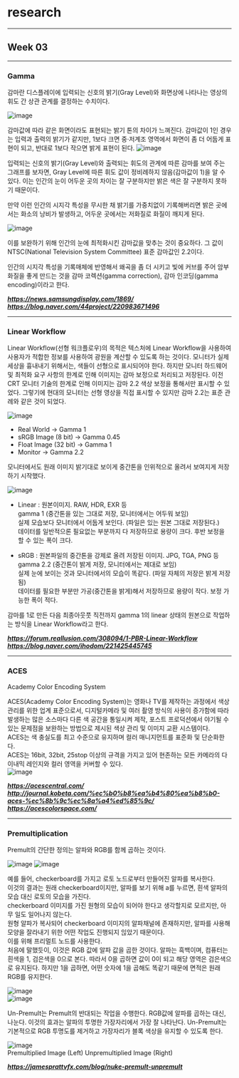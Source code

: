 # research
***
## Week 03
***
### Gamma
감마란 디스플레이에 입력되는 신호의 밝기(Gray Level)와 화면상에 나타나는 영상의 휘도 간 상관 관계를 결정하는 수치이다.

![image](https://user-images.githubusercontent.com/90237478/136163783-4fc016b0-1622-4d25-adae-f111fc8a0df9.png)

감마값에 따라 같은 화면이라도 표현되는 밝기 톤의 차이가 느껴진다. 감마값이 1인 경우는 입력과 출력의 밝기가 같지만, 1보다 크면 중·저계조 영역에서 화면이 좀 더 어둡게 표현이 되고, 반대로 1보다 작으면 밝게 표현이 된다.
![image](https://user-images.githubusercontent.com/90237478/136164649-ff425d45-40b9-46dc-ac21-d64b38ea8160.png)

입력되는 신호의 밝기(Gray Level)와 출력되는 휘도의 관계에 따른 감마를 보여 주는 그래프를 보자면, Gray Level에 따른 휘도 값이 정비례하지 않음(감마값이 1)을 알 수 있다. 이는 인간의 눈이 어두운 곳의 차이는 잘 구분하지만 밝은 색은 잘 구분하지 못하기 때문이다.

만약 이런 인간의 시지각 특성을 무시한 채 밝기를 가중치없이 기록해버리면 밝은 곳에서는 화소의 낭비가 발생하고, 어두운 곳에서는 저화질로 화질이 깨지게 된다.

![image](https://user-images.githubusercontent.com/90237478/136169368-95563266-58ab-429a-917d-8c19e846e4df.png)

이를 보완하기 위해 인간의 눈에 최적화시킨 감마값을 맞추는 것이 중요하다. 그 값이 NTSC(National Television System Committee) 표준 감마값인 2.2이다.

인간의 시지각 특성을 기록매체에 반영해서 왜곡을 좀 더 시키고 빛에 커브를 주어 암부화질을 좋게 만드는 것을 감마 코렉션(gamma correction), 감마 인코딩(gamma encoding)이라고 한다.

**_https://news.samsungdisplay.com/1869/_**
**_https://blog.naver.com/44project/220983671496_**
***
### Linear Workflow
Linear Workflow(선형 워크플로우)의 목적은 텍스처에 Linear Workflow을 사용하여 사용자가 적합한 정보를 사용하여 광원을 계산할 수 있도록 하는 것이다.
모니터가 실제 세상을 흉내내기 위해서는, 색들이 선형으로 표시되어야 한다. 하지만 모니터 하드웨어 및 최적화 요구 사항의 한계로 인해 이미지는 감마 보정으로 처리되고 저장된다.
이전 CRT 모니터 기술의 한계로 인해 이미지는 감마 2.2 색상 보정을 통해서만 표시할 수 있었다. 그렇기에 현대의 모니터는 선형 영상을 직접 표시할 수 있지만 감마 2.2는 표준 관례와 같은 것이 되었다.

![image](https://user-images.githubusercontent.com/90237478/136242579-070ef04d-4ca5-490a-b99f-116763c6ac74.png)

* Real World → Gamma 1
* sRGB Image (8 bit) → Gamma 0.45
* Float Image (32 bit) → Gamma 1
* Monitor → Gamma 2.2

모니터에서도 원래 이미지 밝기대로 보이게 중간톤을 인위적으로 올려서 보여지게 저장하기 시작했다.

![image](https://user-images.githubusercontent.com/90237478/136245071-107dfc22-cc29-498b-baae-7443724684a0.png)

* Linear : 원본이미지. RAW, HDR, EXR 등 <br>
gamma 1 (중간톤을 있는 그대로 저장, 모니터에서는 어두워 보임) <br>
실제 모습보다 모니터에서 어둡게 보인다. (파일은 있는 원본 그대로 저장된다.) <br>
데이터를 일반적으론 필요없는 부분까지 다 저장하므로 용량이 크다. 후반 보정을 할 수 있는 폭이 크다.

* sRGB : 원본파일의 중간톤을 강제로 올려 저장된 이미지. JPG, TGA, PNG 등 <br>
gamma 2.2 (중간톤이 밝게 저장, 모니터에서는 제대로 보임) <br>
실제 눈에 보이는 것과 모니터에서의 모습이 똑같다. (파일 자체의 저장은 밝게 저장됨) <br>
데이터를 필요한 부분만 가공(중간톤을 밝게)해서 저장하므로 용량이 작다. 보정 가능한 폭이 적다.

감마를 1로 만든 다음 최종아웃풋 직전까지 gamma 1의 linear 상태의 원본으로 작업하는 방식을 Linear Workflow라고 한다.

**_https://forum.reallusion.com/308094/1-PBR-Linear-Workflow_** <br>
**_https://blog.naver.com/ihodom/221425445745_**
***
### ACES
Academy Color Encoding System

ACES(Academy Color Encoding System)는 영화나 TV를 제작하는 과정에서 색상 관리를 위한 업계 표준으로서, 디지털카메라 및 여러 촬영 방식의 사용이 증가함에 따라 발생하는 많은 소스마다 다른 색 공간을 통일시켜 제작, 포스트 프로덕션에서 야기될 수 있는 문제점을 보완하는 방법으로 제시된 색상 관리 및 이미지 교환 시스템이다. <br>
ACES는 색 충실도를 최고 수준으로 유지하며 컬러 매니지먼트를 표준화 및 단순화한다. <br>
ACES는 16bit, 32bit, 25stop 이상의 규격을 가지고 있어 현존하는 모든 카메라의 다이내믹 레인지와 컬러 영역을 커버할 수 있다. <br>
![image](https://user-images.githubusercontent.com/90237478/136251577-70c539ea-6469-41f3-88fc-7a3d85df1f03.png)


**_https://acescentral.com/_** <br>
**_http://journal.kobeta.com/%ec%b0%b8%ea%b4%80%ea%b8%b0-aces-%ec%8b%9c%ec%8a%a4%ed%85%9c/_** <br>
**_https://acescolorspace.com/_**
***
### Premultiplication

Premult의 간단한 정의는 알파와 RGB를 함께 곱하는 것이다.

![image](https://user-images.githubusercontent.com/90237478/136256070-b78ae948-a4c7-4188-bcdd-3f9f28962e2b.png)
![image](https://user-images.githubusercontent.com/90237478/136256135-2d3cddea-56b6-46c5-8b37-a02dd6c863cd.png)

예를 들어, checkerboard를 가지고 로토 노드로부터 만들어진 알파를 복사한다. <br>
이것의 결과는 원래 checkerboard이지만, 알파를 보기 위해 a를 누르면, 흰색 알파의 모습 대신 로토의 모습을 가진다. <br>
checkerboard 이미지를 가진 원형의 모습이 되어야 한다고 생각할지로 모르지만, 아무 일도 일어나지 않는다. <br>
원형 알파가 복사되어 checkerboard 이미지의 알파채널에 존재하지만, 알파를 사용해 모양을 잘라내기 위한 어떤 작업도 진행되지 읺았기 때문이다. <br>
이를 위해 프리멀트 노드를 사용한다. <br>
처음에 말했듯이, 이것은 RGB 값에 알파 값을 곱한 것이다. 알파는 흑백이며, 컴퓨터는 흰색을 1, 검은색을 0으로 본다. 따라서 0을 곱하면 값이 0이 되고 해당 영역은 검은색으로 유지된다. 하지만 1을 곱하면, 어떤 숫자에 1을 곱해도 똑같기 때문에 면적은 원래 RGB를 유지한다.

![image](https://user-images.githubusercontent.com/90237478/136257258-3930be4b-333a-4307-8132-6b3cceff45c5.png) <br>
![image](https://user-images.githubusercontent.com/90237478/136257366-ffe7e0d2-ef82-4cad-ab28-d2c3c0249bc4.png)

Un-Premult는 Premult의 반대되는 작업을 수행한다. RGB값에 알파를 곱하는 대신, 나눈다.
이것의 효과는 알파의 투명한 가장자리에서 가장 잘 나타난다.
Un-Premult는 기본적으로 RGB 투명도를 제거하고 가장자리가 블록 색상을 유지할 수 있도록 한다.

![image](https://user-images.githubusercontent.com/90237478/136257921-bada919d-6c7d-46f9-9a47-d646113dc27f.png) <br>
Premultiplied Image (Left) Unpremultiplied Image (Right)

**_https://jamesprattvfx.com/blog/nuke-premult-unpremult_**
